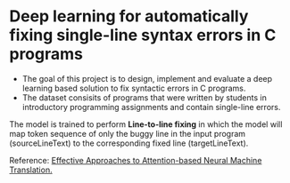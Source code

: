 # Deep learning for automatically fixing single-line syntax errors in C programs

* The goal of this project is to design, implement and evaluate a deep learning based solution to fix syntactic errors in C programs. 
* The dataset consisits of programs that were written by students in introductory programming assignments and contain single-line errors.

The model is trained to perform **Line-to-line fixing** in which the model will map token sequence of only the buggy line in the input program (sourceLineText) to the corresponding fixed line (targetLineText).

Reference:
[Effective Approaches to Attention-based Neural Machine Translation.](https://arxiv.org/abs/1508.04025v5)

